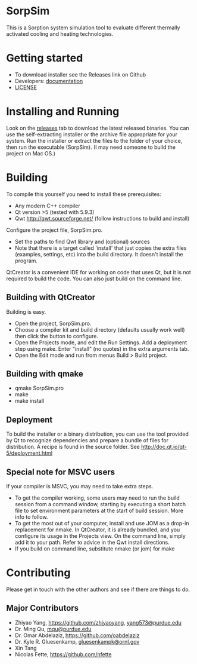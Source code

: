 # SorpSim

This is a Sorption system simulation tool to evaluate different thermally
activated cooling and heating technologies.

# Getting started

* To download installer see the Releases link on Github
* Developers: [documentation](http://www.public.asu.edu/~nfette/SorpSim/latest/)
* [LICENSE](LICENSE.md)

# Installing and Running

Look on the [releases](https://github.com/nfette/SorpSim/releases)
tab to download the latest released binaries.
You can use the self-extracting installer or the archive file appropriate for
your system. Run the installer or extract the files to the folder of your
choice, then run the executable (SorpSim).
(I may need someone to build the project on Mac OS.)

# Building

To compile this yourself you need to install these prerequisites:

* Any modern C++ compiler
* Qt version >5 (tested with 5.9.3)
* Qwt http://qwt.sourceforge.net/ (follow instructions to build and install)

Configure the project file, SorpSim.pro.

* Set the paths to find Qwt library and (optional) sources
* Note that there is a target called 'install' that just copies the extra files
  (examples, settings, etc) into the build directory. It doesn't install the program.

QtCreator is a convenient IDE for working on code that uses Qt, but it is not
required to build the code. You can also just build on the command line.

## Building with QtCreator

Building is easy.
* Open the project, SorpSim.pro.
* Choose a compiler kit and build directory (defaults usually work well) then
click the button to configure.
* Open the Projects mode, and edit the Run Settings. Add a deployment step using
make. Enter "install" (no quotes) in the extra arguments tab.
* Open the Edit mode and run from menus Build > Build project.

## Building with qmake

* qmake SorpSim.pro
* make
* make install

## Deployment

To build the installer or a binary distribution, you can use the tool provided
by Qt to recognize dependencies and prepare a bundle of files for distribution.
A recipe is found in the source folder.
See http://doc.qt.io/qt-5/deployment.html

## Special note for MSVC users

If your compiler is MSVC, you may need to take extra steps.

* To get the compiler working, some users may need to run the build session from
a command window, starting by executing a short batch file to set environment
parameters at the start of build session. More info to follow.
* To get the most out of your computer, install and use JOM as a drop-in
replacement for nmake. In QtCreator, it is already bundled, and you configure
its usage in the Projects view. On the command line, simply add it to your path.
Refer to advice in the Qwt install directions.
* If you build on command line, substitute nmake (or jom) for make

# Contributing

Please get in touch with the other authors and see if there are things to do.

## Major Contributors
* Zhiyao Yang, https://github.com/zhiyaoyang, yang573@purdue.edu
* Dr. Ming Qu, mqu@purdue.edu
* Dr. Omar Abdelaziz, https://github.com/oabdelaziz
* Dr. Kyle R. Gluesenkamp, gluesenkampk@ornl.gov
* Xin Tang
* Nicolas Fette, https://github.com/nfette
